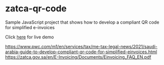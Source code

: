 # zatca-qr-code
Sample JavaScript project that shows how to develop a compliant QR code for simplified e-invoices

Click [here](https://arunsridher.github.io/zatca-qr-code) for live demo


https://www.pwc.com/m1/en/services/tax/me-tax-legal-news/2021/saudi-arabia-guide-to-develop-compliant-qr-code-for-simplified-einvoices.html
https://zatca.gov.sa/en/E-Invoicing/Documents/Einvoicing_FAQ_EN.pdf

